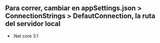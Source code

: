## Para correr, cambiar en appSettings.json > ConnectionStrings > DefautConnection, la ruta del servidor local 
* .Net core 3.1